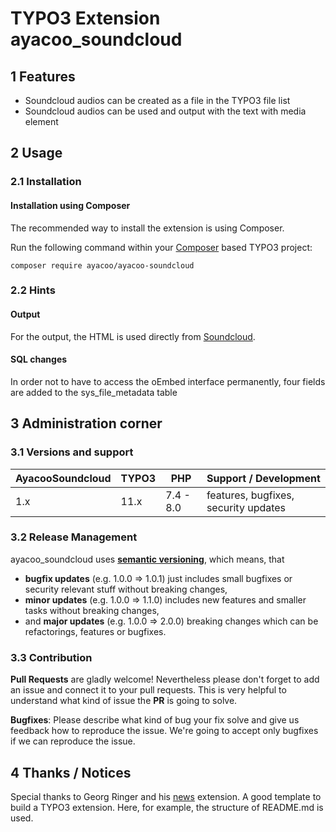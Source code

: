 # TYPO3 Extension ayacoo_soundcloud

## 1 Features

* Soundcloud audios can be created as a file in the TYPO3 file list
* Soundcloud audios can be used and output with the text with media element

## 2 Usage

### 2.1 Installation

#### Installation using Composer

The recommended way to install the extension is using Composer.

Run the following command within your [Composer][1] based TYPO3 project:

```
composer require ayacoo/ayacoo-soundcloud
```

### 2.2 Hints

#### Output

For the output, the HTML is used directly from [Soundcloud][4].

#### SQL changes

In order not to have to access the oEmbed interface permanently, four fields are added to the sys_file_metadata table

## 3 Administration corner

### 3.1 Versions and support

| AyacooSoundcloud | TYPO3       | PHP       | Support / Development                   |
|------------------|-------------| ----------|---------------------------------------- |
| 1.x              | 11.x | 7.4 - 8.0 | features, bugfixes, security updates    |

### 3.2 Release Management

ayacoo_soundcloud uses [**semantic versioning**][2], which means, that

* **bugfix updates** (e.g. 1.0.0 => 1.0.1) just includes small bugfixes or security relevant stuff without breaking
  changes,
* **minor updates** (e.g. 1.0.0 => 1.1.0) includes new features and smaller tasks without breaking changes,
* and **major updates** (e.g. 1.0.0 => 2.0.0) breaking changes which can be refactorings, features or bugfixes.

### 3.3 Contribution

**Pull Requests** are gladly welcome! Nevertheless please don't forget to add an issue and connect it to your pull
requests. This
is very helpful to understand what kind of issue the **PR** is going to solve.

**Bugfixes**: Please describe what kind of bug your fix solve and give us feedback how to reproduce the issue. We're
going
to accept only bugfixes if we can reproduce the issue.

## 4 Thanks / Notices

Special thanks to Georg Ringer and his [news][3] extension. A good template to build a TYPO3 extension. Here, for
example, the structure of README.md is used.


[1]: https://getcomposer.org/

[2]: https://semver.org/

[3]: https://github.com/georgringer/news

[4]: https://developers.soundcloud.com/docs/oembed
